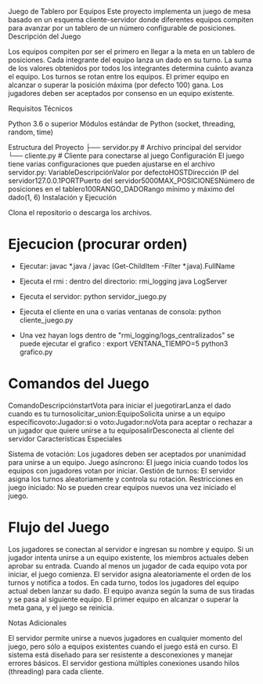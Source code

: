 Juego de Tablero por Equipos
Este proyecto implementa un juego de mesa basado en un esquema cliente-servidor donde diferentes equipos compiten para avanzar por un tablero de un número configurable de posiciones.
Descripción del Juego

Los equipos compiten por ser el primero en llegar a la meta en un tablero de posiciones.
Cada integrante del equipo lanza un dado en su turno.
La suma de los valores obtenidos por todos los integrantes determina cuánto avanza el equipo.
Los turnos se rotan entre los equipos.
El primer equipo en alcanzar o superar la posición máxima (por defecto 100) gana.
Los jugadores deben ser aceptados por consenso en un equipo existente.

Requisitos Técnicos

Python 3.6 o superior
Módulos estándar de Python (socket, threading, random, time)

Estructura del Proyecto
├── servidor.py     # Archivo principal del servidor
└── cliente.py      # Cliente para conectarse al juego
Configuración
El juego tiene varias configuraciones que pueden ajustarse en el archivo servidor.py:
VariableDescripciónValor por defectoHOSTDirección IP del servidor127.0.0.1PORTPuerto del servidor5000MAX_POSICIONESNúmero de posiciones en el tablero100RANGO_DADORango mínimo y máximo del dado(1, 6)
Instalación y Ejecución

Clona el repositorio o descarga los archivos.

# Ejecucion (procurar orden)

- Ejecutar: 
    javac *.java / javac (Get-ChildItem -Filter *.java).FullName

- Ejecuta el rmi : 
dentro del directorio: rmi_logging 
    java LogServer

- Ejecuta el servidor:
    python servidor_juego.py

- Ejecuta el cliente en una o varias ventanas de consola:
    python cliente_juego.py

- Una vez hayan logs dentro de "rmi_logging/logs_centralizados" se puede ejecutar el grafico :
    export VENTANA_TIEMPO=5
    python3 grafico.py


# Comandos del Juego
ComandoDescripciónstartVota para iniciar el juegotirarLanza el dado cuando es tu turnosolicitar_union:EquipoSolicita unirse a un equipo específicovoto:Jugador:si o voto:Jugador:noVota para aceptar o rechazar a un jugador que quiere unirse a tu equiposalirDesconecta al cliente del servidor
Características Especiales

Sistema de votación: Los jugadores deben ser aceptados por unanimidad para unirse a un equipo.
Juego asíncrono: El juego inicia cuando todos los equipos con jugadores votan por iniciar.
Gestión de turnos: El servidor asigna los turnos aleatoriamente y controla su rotación.
Restricciones en juego iniciado: No se pueden crear equipos nuevos una vez iniciado el juego.

# Flujo del Juego

Los jugadores se conectan al servidor e ingresan su nombre y equipo.
Si un jugador intenta unirse a un equipo existente, los miembros actuales deben aprobar su entrada.
Cuando al menos un jugador de cada equipo vota por iniciar, el juego comienza.
El servidor asigna aleatoriamente el orden de los turnos y notifica a todos.
En cada turno, todos los jugadores del equipo actual deben lanzar su dado.
El equipo avanza según la suma de sus tiradas y se pasa al siguiente equipo.
El primer equipo en alcanzar o superar la meta gana, y el juego se reinicia.

Notas Adicionales

El servidor permite unirse a nuevos jugadores en cualquier momento del juego, pero sólo a equipos existentes cuando el juego está en curso.
El sistema está diseñado para ser resistente a desconexiones y manejar errores básicos.
El servidor gestiona múltiples conexiones usando hilos (threading) para cada cliente.
